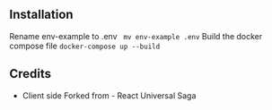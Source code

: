 

## Installation
Rename env-example to .env
``` mv env-example .env```
Build the docker compose file
```docker-compose up --build```


## Credits
- Client side Forked from - React Universal Saga
